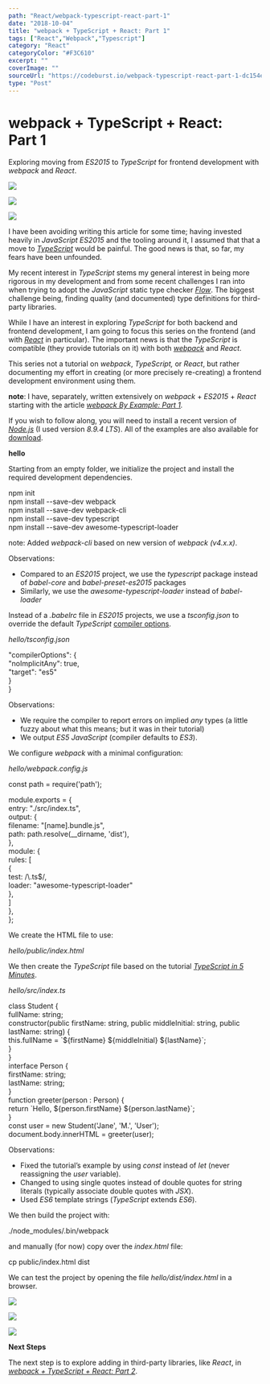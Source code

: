 ```yaml
---
path: "React/webpack-typescript-react-part-1"
date: "2018-10-04"
title: "webpack + TypeScript + React: Part 1"
tags: ["React","Webpack","Typescript"]
category: "React"
categoryColor: "#F3C610"
excerpt: ""
coverImage: ""
sourceUrl: "https://codeburst.io/webpack-typescript-react-part-1-dc154e250f23"
type: "Post"
---
```


webpack + TypeScript + React: Part 1
====================================

Exploring moving from _ES2015_ to _TypeScript_ for frontend development with _webpack_ and _React_.

![](https://cdn-images-1.medium.com/freeze/max/30/1*r5m7BmHh7EvJL2TfO-bUKQ.jpeg?q=20)

![](https://cdn-images-1.medium.com/max/800/1*r5m7BmHh7EvJL2TfO-bUKQ.jpeg)

![](https://cdn-images-1.medium.com/max/800/1*r5m7BmHh7EvJL2TfO-bUKQ.jpeg)

I have been avoiding writing this article for some time; having invested heavily in _JavaScript_ _ES2015_ and the tooling around it, I assumed that that a move to [_TypeScript_](https://www.typescriptlang.org/) would be painful. The good news is that, so far, my fears have been unfounded.

My recent interest in _TypeScript_ stems my general interest in being more rigorous in my development and from some recent challenges I ran into when trying to adopt the _JavaScript_ static type checker [_Flow_](https://flow.org/). The biggest challenge being, finding quality (and documented) type definitions for third-party libraries.

While I have an interest in exploring _TypeScript_ for both backend and frontend development, I am going to focus this series on the frontend (and with [_React_](https://reactjs.org/) in particular). The important news is that the _TypeScript_ is compatible (they provide tutorials on it) with both [_webpack_](https://webpack.js.org/)  and _React_.

This series not a tutorial on _webpack_, _TypeScript,_ or _React_, but rather documenting my effort in creating (or more precisely re-creating) a frontend development environment using them.

**note**: I have, separately, written extensively on _webpack_ + _ES2015_ + _React_ starting with the article [_webpack By Example: Part 1_](https://medium.com/front-end-hacking/webpack-by-example-part-1-1d07bc42006a)_._

If you wish to follow along, you will need to install a recent version of [_Node.js_](https://nodejs.org/en/) (I used version _8.9.4 LTS_). All of the examples are also available for [download](https://github.com/larkintuckerllc/webpack-typescript-patterns).

**hello**

Starting from an empty folder, we initialize the project and install the required development dependencies.

npm init  
npm install --save-dev webpack  
npm install --save-dev webpack-cli  
npm install --save-dev typescript  
npm install --save-dev awesome-typescript-loader

note: Added _webpack-cli_ based on new version of _webpack (v4.x.x)_.

Observations:

*   Compared to an _ES2015_ project, we use the _typescript_ package instead of _babel-core_ and _babel-preset-es2015_ packages
*   Similarly, we use the _awesome-typescript-loader_ instead of _babel-loader_

Instead of a _.babelrc_ file in _ES2015_ projects, we use a _tsconfig.json_ to override the default _TypeScript_ [compiler options](https://www.typescriptlang.org/docs/handbook/compiler-options.html).

_hello/tsconfig.json_

"compilerOptions": {  
        "noImplicitAny": true,  
        "target": "es5"  
    }  
}

Observations:

*   We require the compiler to report errors on implied _any_ types (a little fuzzy about what this means; but it was in their tutorial)
*   We output _ES5 JavaScript_ (compiler defaults to _ES3_).

We configure _webpack_ with a minimal configuration:

_hello/webpack.config.js_

const path = require('path');

module.exports = {  
    entry: "./src/index.ts",  
    output: {  
        filename: "\[name\].bundle.js",  
        path: path.resolve(\_\_dirname, 'dist'),  
    },  
    module: {  
        rules: \[  
            {  
                test: /\\.ts$/,  
                loader: "awesome-typescript-loader"  
            },  
        \]  
    },  
};

We create the HTML file to use:

_hello/public/index.html_

<!doctype html>  
<html lang="en">  
  <head>  
    <meta charset="utf-8">  
    <meta name="viewport" content="width=device-width, initial-scale=1">  
    <title>webpack TypeScript Patterns</title>  
  </head>  
  <body>  
  <script src="main.bundle.js"></script>  
  </body>  
</html>

We then create the _TypeScript_ file based on the tutorial [_TypeScript in 5 Minutes_](https://www.typescriptlang.org/docs/handbook/typescript-in-5-minutes.html).

_hello/src/index.ts_

class Student {  
    fullName: string;  
    constructor(public firstName: string, public middleInitial: string, public lastName: string) {  
        this.fullName = \`${firstName} ${middleInitial} ${lastName}\`;  
    }  
}  
interface Person {  
    firstName: string;  
    lastName: string;  
}  
function greeter(person : Person) {  
    return \`Hello, ${person.firstName} ${person.lastName}\`;  
}  
const user = new Student('Jane', 'M.', 'User');  
document.body.innerHTML = greeter(user);

Observations:

*   Fixed the tutorial’s example by using _const_ instead of _let_ (never reassigning the _user_ variable).
*   Changed to using single quotes instead of double quotes for string literals (typically associate double quotes with _JSX_).
*   Used _ES6_ template strings (_TypeScript_ extends _ES6_).

We then build the project with:

./node\_modules/.bin/webpack

and manually (for now) copy over the _index.html_ file:

cp public/index.html dist

We can test the project by opening the file _hello/dist/index.html_ in a browser.

![](https://cdn-images-1.medium.com/freeze/max/30/1*mBPzzaEPitCQu9A_KcqVOg.png?q=20)

![](https://cdn-images-1.medium.com/max/800/1*mBPzzaEPitCQu9A_KcqVOg.png)

![](https://cdn-images-1.medium.com/max/800/1*mBPzzaEPitCQu9A_KcqVOg.png)

**Next Steps**

The next step is to explore adding in third-party libraries, like _React_, in [_webpack + TypeScript + React: Part 2_](https://medium.com/@johntucker_48673/webpack-typescript-react-part-2-366c102a760b).